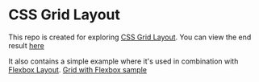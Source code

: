 # CSS Grid Layout

This repo is created for exploring [CSS Grid Layout](https://developer.mozilla.org/en-US/docs/Web/CSS/CSS_Grid_Layout).
You can view the end result [here](http://solid-foot.surge.sh/)


It also contains a simple example where it's used in combination with [Flexbox Layout](https://developer.mozilla.org/en-US/docs/Web/CSS/CSS_Flexible_Box_Layout).
[Grid with Flexbox sample](http://colorful-end.surge.sh)



